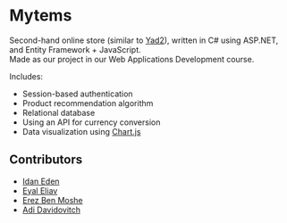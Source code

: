 # Mytems
Second-hand online store (similar to [Yad2](https://www.yad2.co.il/)), written in C# using ASP.NET, and Entity Framework + JavaScript.  
Made as our project in our Web Applications Development course.

Includes:
- Session-based authentication
- Product recommendation algorithm
- Relational database
- Using an API for currency conversion
- Data visualization using [Chart.js](https://www.chartjs.org/)

## Contributors
- [Idan Eden](https://github.com/edenidan)
- [Eyal Eliav](https://github.com/EyalEliav)
- [Erez Ben Moshe](https://github.com/erezbm)
- [Adi Davidovitch](https://github.com/adidav2)
